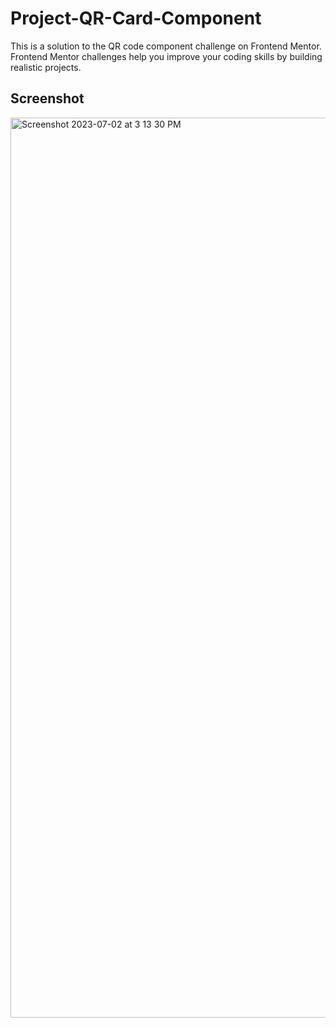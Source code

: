 
# Project-QR-Card-Component

This is a solution to the QR code component challenge on Frontend Mentor. Frontend Mentor challenges help you improve your coding skills by building realistic projects.




## Screenshot

<img width="1440" alt="Screenshot 2023-07-02 at 3 13 30 PM" src="https://github.com/Surjoyday/qr-code-componnet-challenge/assets/90568406/443a4cfa-4cdd-4415-95c5-f9f215167655">





